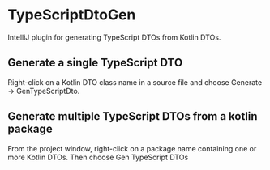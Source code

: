 # TypeScriptDtoGen
IntelliJ plugin for generating TypeScript DTOs from Kotlin DTOs.

## Generate a single TypeScript DTO
Right-click on a Kotlin DTO class name in a source file and choose Generate -> GenTypeScriptDto.

## Generate multiple TypeScript DTOs from a kotlin package
From the project window, right-click on a package name containing one or more Kotlin DTOs. Then choose Gen TypeScript DTOs

